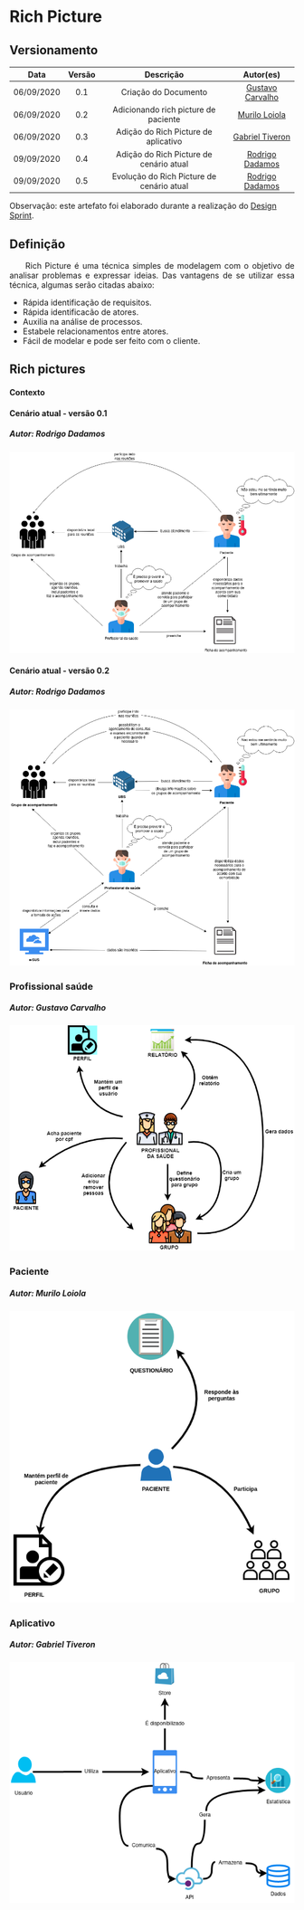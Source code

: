 # Rich Picture
## Versionamento
| Data | Versão | Descrição | Autor(es) |
|:----:|:------:|:---------:|:---------:|
| 06/09/2020 | 0.1 | Criação do Documento | [Gustavo Carvalho](https://github.com/gustavocarvalho1002) |
| 06/09/2020 | 0.2 | Adicionando rich picture de paciente | [Murilo Loiola](https://github.com/murilo-dan) |
| 06/09/2020 | 0.3 | Adição do Rich Picture de aplicativo | [Gabriel Tiveron](https://github.com/GabrielTiveron) |
| 09/09/2020 | 0.4 | Adição do Rich Picture de cenário atual | [Rodrigo Dadamos](https://github.com/Rdadamos) |
| 09/09/2020 | 0.5 | Evolução do Rich Picture de cenário atual | [Rodrigo Dadamos](https://github.com/Rdadamos) |

Observação: este artefato foi elaborado durante a realização do <a href="https://unbarqdsw.github.io/2020.1_G5_Diario_da_Saude/design_sprint/">Design Sprint</a>.

## Definição

<p align="justify">&emsp;&emsp;Rich Picture é uma técnica simples de modelagem com o objetivo de analisar problemas e expressar ideias. Das vantagens de se utilizar essa técnica, algumas serão citadas abaixo:</p>

- Rápida identificação de requisitos.
- Rápida identificacão de atores.
- Auxilia na análise de processos.
- Estabele relacionamentos entre atores.
- Fácil de modelar e pode ser feito com o cliente.

## Rich pictures
#### Contexto
#### Cenário atual - versão 0.1
##### Autor: Rodrigo Dadamos
[![rp_cenario_atual_v0.1](./img/RP_cenario_atual_v0.1.png)](./img/RP_cenario_atual_v0.1.png)
#### Cenário atual - versão 0.2
##### Autor: Rodrigo Dadamos
[![rp_cenario_atual_v0.2](./img/RP_cenario_atual_v0.2.png)](./img/RP_cenario_atual_v0.2.png)
### Profissional saúde
##### Autor: Gustavo Carvalho
[![rich_picutre_profissional](./img/rich_picutre_profissional.png)](./img/rich_picutre_profissional.png)
### Paciente
##### Autor: Murilo Loiola
[![rich_picutre_paciente](./img/rp_paciente.png)](./img/rp_paciente.png)
### Aplicativo
##### Autor: Gabriel Tiveron
[![rich_picture_aplicativo](./img/RP_app.png)](./img/RP_app.png)

